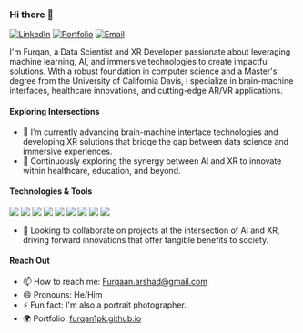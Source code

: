 ### Hi there 👋

<p align="left">
  <a href="https://www.linkedin.com/in/furqaanarshad/"><img alt="LinkedIn" title="LinkedIn" src="https://img.shields.io/badge/-LinkedIn-0A66C2?style=for-the-badge&logo=linkedin&logoColor=white"/></a>
  <a href="https://furqan1pk.github.io/"><img alt="Portfolio" title="Portfolio" src="https://img.shields.io/badge/-Portfolio-181717?style=for-the-badge&logo=github&logoColor=white"/></a>
  <a href="mailto:Furqaan.arshad@gmail.com"><img alt="Email" title="Email" src="https://img.shields.io/badge/-Email-D14836?style=for-the-badge&logo=Gmail&logoColor=white"/></a>
</p>

I'm Furqan, a Data Scientist and XR Developer passionate about leveraging machine learning, AI, and immersive technologies to create impactful solutions. With a robust foundation in computer science and a Master's degree from the University of California Davis, I specialize in brain-machine interfaces, healthcare innovations, and cutting-edge AR/VR applications.

#### Exploring Intersections

- 🔭 I’m currently advancing brain-machine interface technologies and developing XR solutions that bridge the gap between data science and immersive experiences.
- 🌱 Continuously exploring the synergy between AI and XR to innovate within healthcare, education, and beyond.

#### Technologies & Tools

<p>
  <img src="https://img.shields.io/badge/Python-3776AB?style=flat-square&logo=python&logoColor=white" />
  <img src="https://img.shields.io/badge/C%23-239120?style=flat-square&logo=c-sharp&logoColor=white" />
  <img src="https://img.shields.io/badge/C++-00599C?style=flat-square&logo=c%2B%2B&logoColor=white" />
  <img src="https://img.shields.io/badge/Java-ED8B00?style=flat-square&logo=java&logoColor=white" />
  <img src="https://img.shields.io/badge/JavaScript-F7DF1E?style=flat-square&logo=javascript&logoColor=black" />
  <img src="https://img.shields.io/badge/Unity-000000?style=flat-square&logo=unity&logoColor=white" />
  <img src="https://img.shields.io/badge/Unreal_Engine-313131?style=flat-square&logo=unreal-engine&logoColor=white" />
  <img src="https://img.shields.io/badge/React-20232A?style=flat-square&logo=react&logoColor=61DAFB" />
  <img src="https://img.shields.io/badge/Django-092E20?style=flat-square&logo=django&logoColor=white" />
</p>

- 👯 Looking to collaborate on projects at the intersection of AI and XR, driving forward innovations that offer tangible benefits to society.

#### Reach Out

- 📫 How to reach me: Furqaan.arshad@gmail.com
- 😄 Pronouns: He/Him
- ⚡ Fun fact: I'm also a portrait photographer.
- 🌍 Portfolio: [furqan1pk.github.io](https://furqan1pk.github.io/)
